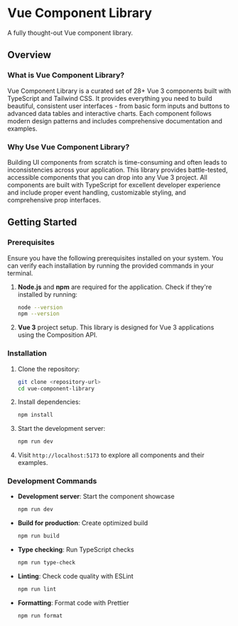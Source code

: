 # Vue Component Library

A fully thought-out Vue component library.

## Overview

### What is Vue Component Library?

Vue Component Library is a curated set of 28+ Vue 3 components built with TypeScript and Tailwind CSS. It provides everything you need to build beautiful, consistent user interfaces - from basic form inputs and buttons to advanced data tables and interactive charts. Each component follows modern design patterns and includes comprehensive documentation and examples.

### Why Use Vue Component Library?

Building UI components from scratch is time-consuming and often leads to inconsistencies across your application. This library provides battle-tested, accessible components that you can drop into any Vue 3 project. All components are built with TypeScript for excellent developer experience and include proper event handling, customizable styling, and comprehensive prop interfaces.

## Getting Started

### Prerequisites

Ensure you have the following prerequisites installed on your system. You can verify each installation by running the provided commands in your terminal.

1. **Node.js** and **npm** are required for the application. Check if they're installed by running:

   ```bash
   node --version
   npm --version
   ```

2. **Vue 3** project setup. This library is designed for Vue 3 applications using the Composition API.

### Installation

1. Clone the repository:

   ```bash
   git clone <repository-url>
   cd vue-component-library
   ```

2. Install dependencies:

   ```bash
   npm install
   ```

3. Start the development server:

   ```bash
   npm run dev
   ```

4. Visit `http://localhost:5173` to explore all components and their examples.

### Development Commands

- **Development server**: Start the component showcase

  ```bash
  npm run dev
  ```

- **Build for production**: Create optimized build

  ```bash
  npm run build
  ```

- **Type checking**: Run TypeScript checks

  ```bash
  npm run type-check
  ```

- **Linting**: Check code quality with ESLint

  ```bash
  npm run lint
  ```

- **Formatting**: Format code with Prettier
  ```bash
  npm run format
  ```
